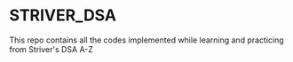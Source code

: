 # STRIVER_DSA
This repo contains all the codes implemented while learning and practicing from Striver's DSA A-Z 
